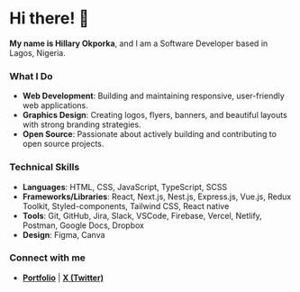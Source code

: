 # Hi there! 👋

**My name is Hillary Okporka**, and I am a Software Developer based in Lagos, Nigeria.

### What I Do
- **Web Development**: Building and maintaining responsive, user-friendly web applications.
- **Graphics Design**: Creating logos, flyers, banners, and beautiful layouts with strong branding strategies.
- **Open Source**: Passionate about actively building and contributing to open source projects.

### Technical Skills
- **Languages**: HTML, CSS, JavaScript, TypeScript, SCSS
- **Frameworks/Libraries**: React, Next.js, Nest.js, Express.js, Vue.js, Redux Toolkit, Styled-components, Tailwind CSS, React native
- **Tools**: Git, GitHub, Jira, Slack, VSCode, Firebase, Vercel, Netlify, Postman, Google Docs, Dropbox
- **Design**: Figma, Canva

### Connect with me
- **[Portfolio](#)** | **[X (Twitter)](https://twitter.com/clotidestark)**

